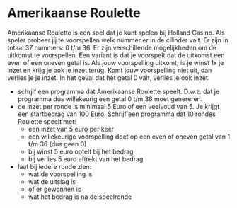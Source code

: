 # Amerikaanse Roulette

Amerikaanse Roulette is een spel dat je kunt spelen bij Holland Casino. Als speler probeer jij te voorspellen welk nummer er in de cilinder valt. Er zijn in totaal 37 nummers: 0 t/m 36. Er zijn verschillende mogelijkheden om de uitkomst te voorspellen. Een variant is dat je voorspelt dat de uitkomst een even of een oneven getal is. Als jouw voorspelling uitkomt, is je winst 1x je inzet en krijg je ook je inzet terug. Komt jouw voorspelling niet uit, dan verlies je je inzet. In het geval dat het getal 0 valt, verlies je ook inzet.
- schrjif een programma dat Amerikaanse Roulette speelt. D.w.z. dat je programma dus willekeurig een getal 0 t/m 36 moet genereren.
- de inzet per ronde is minimaal 5 Euro of een veelvoud van 5. Je krijgt een startbedrag van 100 Euro. Schrijf een programma dat 10 rondes Roulette speelt met:
    - een inzet van 5 euro per keer 
    - een willekeurige voorspelling doet op een even of oneven getal van 1 t/m 36 (dus geen 0)
    - bij winst 5 euro optelt bij het bedrag
    - bij verlies 5 euro aftrekt van het bedrag
- laat bij iedere ronde zien:
    - wat de voorspelling is
    - wat de uitslag is
    - of er gewonnen is
    - wat het bedrag is na de speelronde
